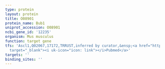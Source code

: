 ```yaml
---
type: protein
layout: protein
title: O08901
protein_name: Bub1
uniprot_accession: O08901
ncbi_gene_id: '12235'
organism: Mus musculus
function: target gene
tfs: 'Ascl1,Q02067,17172,TRRUST,inferred by curator,&ensp;<a href="https://www.ncbi.nlm.nih.gov/pubmed/?term=15060276%5Buid%5D"
  target="_blank"><i uk-icon="icon: link"></i>Pubmed</a>'
targets: ''
binding_sites: ''
---
```

